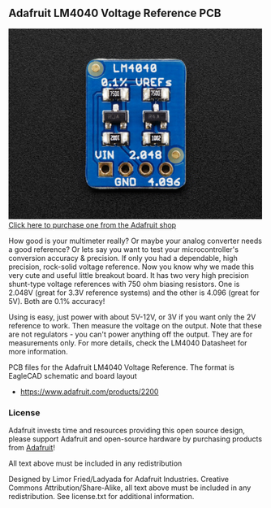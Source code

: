 ## Adafruit LM4040 Voltage Reference PCB
<a href="http://www.adafruit.com/products/2200"><img src="assets/image.jpg?raw=true" width="500px"><br/>
Click here to purchase one from the Adafruit shop</a>

How good is your multimeter really?  Or maybe your analog converter needs a good reference? Or lets say you want to test your microcontroller's conversion accuracy & precision. If only you had a dependable, high precision, rock-solid voltage reference. Now you know why we made this very cute and useful little breakout board. It has two very high precision shunt-type voltage references with 750 ohm biasing resistors. One is 2.048V (great for 3.3V reference systems) and the other is 4.096 (great for 5V). Both are 0.1% accuracy!

Using is easy, just power with about 5V-12V, or 3V if you want only the 2V reference to work. Then measure the voltage on the output. Note that these are not regulators - you can't power anything off the output. They are for measurements only. For more details, check the LM4040 Datasheet for more information.

PCB files for the Adafruit LM4040 Voltage Reference. The format is EagleCAD schematic and board layout
- https://www.adafruit.com/products/2200

### License

Adafruit invests time and resources providing this open source design, please support Adafruit and open-source hardware by purchasing products from [Adafruit](https://www.adafruit.com)!

All text above must be included in any redistribution

Designed by Limor Fried/Ladyada for Adafruit Industries.
Creative Commons Attribution/Share-Alike, all text above must be included in any redistribution. 
See license.txt for additional information.
